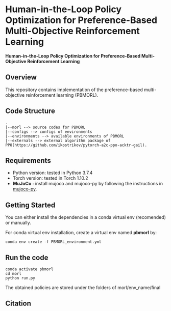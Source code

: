 # Human-in-the-Loop Policy Optimization for Preference-Based Multi-Objective Reinforcement Learning

**Human-in-the-Loop Policy Optimization for Preference-Based Multi-Objective Reinforcement Learning**


## Overview
This repository contains implementation of the preference-based multi-objective reinforcement learning (PBMORL).

## Code Structure
```
.
|--morl --> source codes for PBMORL
|--configs --> configs of environments
|--environments --> available environments of PBMORL
|--externals --> external algorithm package of PPO(https://github.com/ikostrikov/pytorch-a2c-ppo-acktr-gail).
```

## Requirements
- Python version: tested in Python 3.7.4
- Torch version: tested in Torch 1.10.2
- **MuJoCo** : install mujoco and mujoco-py by following the instructions in [mujoco-py](<https://github.com/openai/mujoco-py>).

## Getting Started
You can either install the dependencies in a conda virtual env (recomended) or manually. 

For conda virtual env installation, create a virtual env named **pbmorl** by:

```
conda env create -f PBMORL_environment.yml
```

## Run the code
```
conda activate pbmorl
cd morl
python run.py
```
The obtained policies are stored under the folders of morl/env_name/final

## Citation
